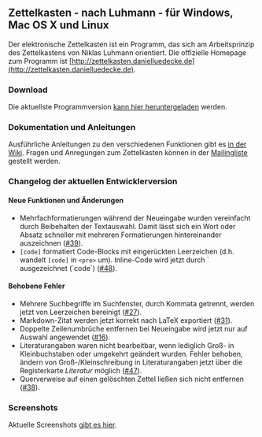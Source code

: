 Zettelkasten - nach Luhmann - für Windows, Mac OS X und Linux
------------------------------------------------------------------------------
Der elektronische Zettelkasten ist ein Programm, das sich am Arbeitsprinzip des Zettelkastens von Niklas Luhmann orientiert. Die offizielle Homepage zum Programm ist [http://zettelkasten.danielluedecke.de](http://zettelkasten.danielluedecke.de).

### Download
Die aktuellste Programmversion [kann hier heruntergeladen](http://zettelkasten.danielluedecke.de/download.php) werden.

### Dokumentation und Anleitungen
Ausführliche Anleitungen zu den verschiedenen Funktionen gibt es [in der Wiki](http://zettelkasten.danielluedecke.de/wiki/doku.php). Fragen und Anregungen zum Zettelkasten können in der [Mailingliste](https://de.groups.yahoo.com/neo/groups/zettelkasten/info) gestellt werden.

### Changelog der aktuellen Entwicklerversion

#### Neue Funktionen und Änderungen
* Mehrfachformatierungen während der Neueingabe wurden vereinfacht durch Beibehalten der Textauswahl. Damit lässt sich ein Wort oder Absatz schneller mit mehreren Formatierungen hintereinander auszeichnen ([#39](https://github.com/sjPlot/Zettelkasten/issues/39)).
* `[code]` formatiert Code-Blocks mit eingerückten Leerzeichen (d.h. wandelt `[code]` in `<pre>` um). Inline-Code wird jetzt durch \` ausgezeichnet (\`code\`) ([#48](https://github.com/sjPlot/Zettelkasten/issues/48)).

#### Behobene Fehler
* Mehrere Suchbegriffe im Suchfenster, durch Kommata getrennt, werden jetzt von Leerzeichen bereinigt ([#27](https://github.com/sjPlot/Zettelkasten/issues/27)).
* Markdown-Zitat werden jetzt korrekt nach LaTeX exportiert ([#31](https://github.com/sjPlot/Zettelkasten/issues/31)).
* Doppelte Zeilenumbrüche entfernen bei Neueingabe wird jetzt nur auf Auswahl angewendet ([#16](https://github.com/sjPlot/Zettelkasten/issues/16)).
* Literaturangaben waren nicht bearbeitbar, wenn lediglich Groß- in Kleinbuchstaben oder umgekehrt geändert wurden. Fehler behoben, ändern von Groß-/Kleinschreibung in Literaturangaben jetzt über die Registerkarte _Literatur_ möglich ([#47](https://github.com/sjPlot/Zettelkasten/issues/47)).
* Querverweise auf einen gelöschten Zettel ließen sich nicht entfernen ([#38](https://github.com/sjPlot/Zettelkasten/issues/38)).

### Screenshots
Aktuelle Screenshots [gibt es hier](http://zettelkasten.danielluedecke.de/gallery.php).
